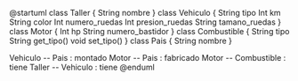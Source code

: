 @startuml
class Taller {
    String nombre
}
class Vehiculo {
    String tipo
    Int km
    String color
    Int numero_ruedas
    Int presion_ruedas
    String tamano_ruedas
}
class Motor {
    Int hp
    String numero_bastidor
}
class Combustible {
    String tipo
    String get_tipo()
    void set_tipo()
}
class Pais {
    String nombre
}

Vehiculo -- Pais : montado
Motor -- Pais : fabricado
Motor -- Combustible : tiene
Taller -- Vehiculo : tiene
@enduml
